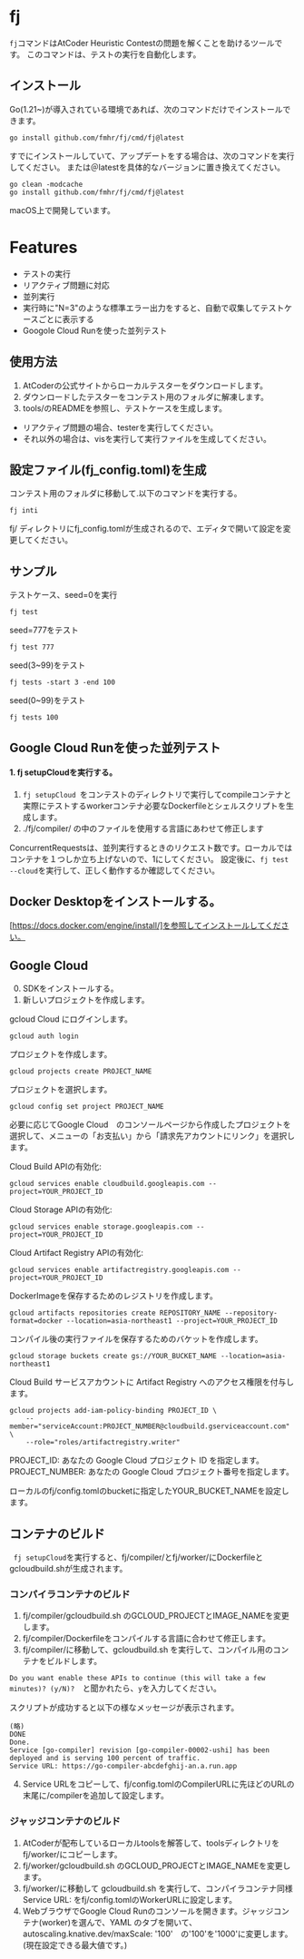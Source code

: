 # fj
```fj```コマンドはAtCoder Heuristic Contestの問題を解くことを助けるツールです。 このコマンドは、テストの実行を自動化します。
## インストール
Go(1.21~)が導入されている環境であれば、次のコマンドだけでインストールできます。
```
go install github.com/fmhr/fj/cmd/fj@latest
```
すでにインストールしていて、アップデートをする場合は、次のコマンドを実行してください。
または＠latestを具体的なバージョンに置き換えてください。
```
go clean -modcache
go install github.com/fmhr/fj/cmd/fj@latest
```
macOS上で開発しています。

# Features
- テストの実行
- リアクティブ問題に対応
- 並列実行
- 実行時に"N=3"のような標準エラー出力をすると、自動で収集してテストケースごとに表示する
- Googole Cloud Runを使った並列テスト


## 使用方法
1. AtCoderの公式サイトからローカルテスターをダウンロードします。
2. ダウンロードしたテスターをコンテスト用のフォルダに解凍します。
3. tools/のREADMEを参照し、テストケースを生成します。
  - リアクティブ問題の場合、testerを実行してください。
  - それ以外の場合は、visを実行して実行ファイルを生成してください。

## 設定ファイル(fj_config.toml)を生成
コンテスト用のフォルダに移動して.以下のコマンドを実行する。
```
fj inti
```

fj/ ディレクトリにfj_config.tomlが生成されるので、エディタで開いて設定を変更してください。

## サンプル 

テストケース、seed=0を実行
```
fj test
```
seed=777をテスト
```
fj test 777
```
seed(3~99)をテスト
```
fj tests -start 3 -end 100
```
seed(0~99)をテスト
```
fj tests 100
```


## Google Cloud Runを使った並列テスト
#### 1. fj setupCloudを実行する。
1. ```fj setupCloud ```をコンテストのディレクトリで実行してcompileコンテナと実際にテストするworkerコンテナ必要なDockerfileとシェルスクリプトを生成します。
2. ./fj/compiler/ の中のファイルを使用する言語にあわせて修正します

ConcurrentRequestsは、並列実行するときのリクエスト数です。ローカルではコンテナを１つしか立ち上げないので、1にしてください。
設定後に、```fj test --cloud```を実行して、正しく動作するか確認してください。

## Docker Desktopをインストールする。
[https://docs.docker.com/engine/install/]を参照してインストールしてください。
## Google Cloud 
0. SDKをインストールする。
1. 新しいプロジェクトを作成します。

gcloud Cloud にログインします。

```gcloud auth login```

プロジェクトを作成します。

```gcloud projects create PROJECT_NAME ``` 

プロジェクトを選択します。

```gcloud config set project PROJECT_NAME```

必要に応じてGoogle Cloud　のコンソールページから作成したプロジェクトを選択して、メニューの「お支払い」から「請求先アカウントにリンク」を選択します。

Cloud Build APIの有効化:　

```gcloud services enable cloudbuild.googleapis.com --project=YOUR_PROJECT_ID```

Cloud Storage APIの有効化: 

```gcloud services enable storage.googleapis.com --project=YOUR_PROJECT_ID```

Cloud Artifact Registry APIの有効化: 

```gcloud services enable artifactregistry.googleapis.com --project=YOUR_PROJECT_ID```

DockerImageを保存するためのレジストリを作成します。

```gcloud artifacts repositories create REPOSITORY_NAME --repository-format=docker --location=asia-northeast1 --project=YOUR_PROJECT_ID```

コンパイル後の実行ファイルを保存するためのバケットを作成します。

```gcloud storage buckets create gs://YOUR_BUCKET_NAME --location=asia-northeast1```

Cloud Build サービスアカウントに Artifact Registry へのアクセス権限を付与します。 

````
gcloud projects add-iam-policy-binding PROJECT_ID \
    --member="serviceAccount:PROJECT_NUMBER@cloudbuild.gserviceaccount.com" \
    --role="roles/artifactregistry.writer"
````
PROJECT_ID: あなたの Google Cloud プロジェクト ID を指定します。
PROJECT_NUMBER: あなたの Google Cloud プロジェクト番号を指定します。


ローカルのfj/config.tomlのbucketに指定したYOUR_BUCKET_NAMEを設定します。


## コンテナのビルド
``` fj setupCloud```を実行すると、fj/compiler/とfj/worker/にDockerfileとgcloudbuild.shが生成されます。

### コンパイラコンテナのビルド
1. fj/compiler/gcloudbuild.sh のGCLOUD_PROJECTとIMAGE_NAMEを変更します。
2. fj/compiler/Dockerfileをコンパイルする言語に合わせて修正します。
3. fj/compiler/に移動して、gcloudbuild.sh を実行して、コンパイル用のコンテナをビルドします。

```Do you want enable these APIs to continue (this will take a few minutes)? (y/N)?  ```と聞かれたら、```y```を入力してください。

スクリプトが成功すると以下の様なメッセージが表示されます。
```
(略)
DONE
Done.
Service [go-compiler] revision [go-compiler-00002-ushi] has been deployed and is serving 100 percent of traffic.
Service URL: https://go-compiler-abcdefghij-an.a.run.app
```
4. Service URLをコピーして、fj/config.tomlのCompilerURLに先ほどのURLの末尾に/compilerを追加して設定します。
### ジャッジコンテナのビルド
1. AtCoderが配布しているローカルtoolsを解答して、toolsディレクトリをfj/worker/にコピーします。
2. fj/worker/gcloudbuild.sh のGCLOUD_PROJECTとIMAGE_NAMEを変更します。
3. fj/worker/に移動して gcloudbuild.sh を実行して、コンパイラコンテナ同様 Service URL: をfj/config.tomlのWorkerURLに設定します。
4. WebブラウザでGoogle Cloud Runのコンソールを開きます。ジャッジコンテナ(worker)を選んで、YAML のタブを開いて、autoscaling.knative.dev/maxScale: '100'　の'100'を'1000'に変更します。(現在設定できる最大値です。)
